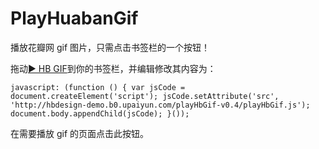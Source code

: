 # PlayHuabanGif

播放花瓣网 gif 图片，只需点击书签栏的一个按钮！

拖动[▶ HB GIF](http://huaban.com)到你的书签栏，并编辑修改其内容为：

`javascript: (function () { var jsCode = document.createElement('script'); jsCode.setAttribute('src', 'http://hbdesign-demo.b0.upaiyun.com/playHbGif-v0.4/playHbGif.js'); document.body.appendChild(jsCode); }());`

在需要播放 gif 的页面点击此按钮。
  
